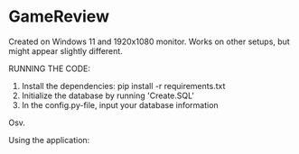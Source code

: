 # GameReview
Created on Windows 11 and 1920x1080 monitor. Works on other setups, but might appear slightly different.

RUNNING THE CODE:

1) Install the dependencies: pip install -r requirements.txt
2) Initialize the database by running 'Create.SQL'
3) In the config.py-file, input your database information

Osv.

Using the application:
